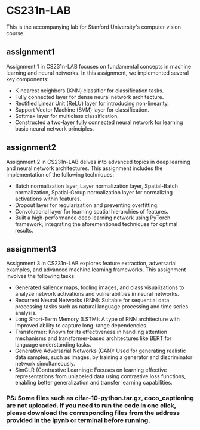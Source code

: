 # CS231n-LAB
This is the accompanying lab for Stanford University's computer vision course.

## assignment1
Assignment 1 in CS231n-LAB focuses on fundamental concepts in machine learning and neural networks. In this assignment, we implemented several key components:
- K-nearest neighbors (KNN) classifier for classification tasks.
- Fully connected layer for dense neural network architecture.
- Rectified Linear Unit (ReLU) layer for introducing non-linearity.
- Support Vector Machine (SVM) layer for classification.
- Softmax layer for multiclass classification.
- Constructed a two-layer fully connected neural network for learning basic neural network principles.

## assignment2
Assignment 2 in CS231n-LAB delves into advanced topics in deep learning and neural network architectures. This assignment includes the implementation of the following techniques:
- Batch normalization layer, Layer normalization layer, Spatial-Batch normalization, Spatial-Group normalization layer for normalizing activations within features.
- Dropout layer for regularization and preventing overfitting.
- Convolutional layer for learning spatial hierarchies of features.
- Built a high-performance deep learning network using PyTorch framework, integrating the aforementioned techniques for optimal results.

## assignment3
Assignment 3 in CS231n-LAB explores feature extraction, adversarial examples, and advanced machine learning frameworks. This assignment involves the following tasks:
- Generated saliency maps, fooling images, and class visualizations to analyze network activations and vulnerabilities in neural networks.
- Recurrent Neural Networks (RNN): Suitable for sequential data processing tasks such as natural language processing and time series analysis.
- Long Short-Term Memory (LSTM): A type of RNN architecture with improved ability to capture long-range dependencies.
- Transformer: Known for its effectiveness in handling attention mechanisms and transformer-based architectures like BERT for language understanding tasks.
- Generative Adversarial Networks (GAN): Used for generating realistic data samples, such as images, by training a generator and discriminator network simultaneously.
- SimCLR (Contrastive Learning): Focuses on learning effective representations from unlabeled data using contrastive loss functions, enabling better generalization and transfer learning capabilities.

### PS: Some files such as cifar-10-python.tar.gz, coco_captioning are not uploaded. If you need to run the code in one click, please download the corresponding files from the address provided in the ipynb or terminal before running.
